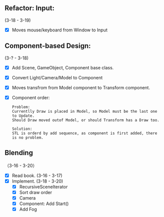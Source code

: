 
## Refactor: Input:
(3-18 -  3-19)

- [x] Moves mouse/keyboard from Window to Input

## Component-based Design:
(3-? - 3-18)

- [x] Add Scene, GameObject, Component base class.
- [x] Convert Light/Camera/Model to Component
- [x] Moves transfrom from Model component to Transform component. 
- [x] Component order: 
	  
	  Problem:
      Currentlly Draw is placed in Model, so Model must be the last one to Update.
      Should Draw moved outof Model, or should Transform has a Draw too.

      Solution:
      STL is orderd by add sequence, as component is first added, there is no problem.

## Blending
（3-16 - 3-20）

- [x] Read book. (3-16 - 3-17) 
- [x] Implement. (3-18 - 3-20)
  - [x] RecursiveSceneIterator
  - [x] Sort draw order
  - [x] Camera
  - [x] Component: Add Start()
  - [x] Add Fog 